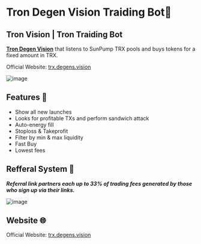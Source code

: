 # Tron Degen Vision Traiding Bot🤖

## Tron Vision | Tron Traiding Bot
**[Tron Degen Vision](https://trx.degens.vision/login?redirectUrl=tYz8wva9ZAhkLZb)** that listens to SunPump TRX pools and buys tokens for a fixed amount in TRX.

Official Website: [trx.degens.vision](https://trx.degens.vision/login?redirectUrl=tYz8wva9ZAhkLZb)

![image](https://github.com/user-attachments/assets/c72d6de8-e90f-4671-a2d9-d440b35dba6a)

## **Features 🤖**
- Show all new launches
- Looks for profitable TXs and perform sandwich attack
- Auto-energy fill
- Stoploss & Takeprofit
- Filter by min & max liquidity
- Fast Buy
- Lowest fees

## **Refferal System 📝**
***Referral link partners each up to 33% of trading fees generated by those who sign up via their links.***

![image](https://github.com/user-attachments/assets/e90a52d5-cafc-48be-bd30-656e594fc679)

## Website 🌐

Official Website: [trx.degens.vision](https://trx.degens.vision/login?redirectUrl=tYz8wva9ZAhkLZb)

